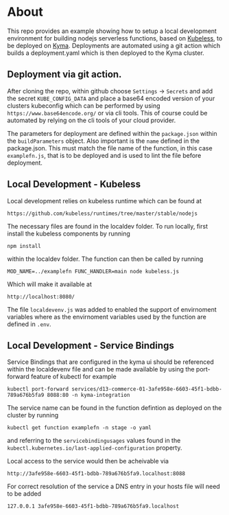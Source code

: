 # About

This repo provides an example showing how to setup a local development environment for building nodejs serverless functions, based on [Kubeless](https://kubeless.io/), to be deployed on [Kyma](https://kyma-project.io/). Deployments are automated using a git action which builds a deployment.yaml which is then deployed to the Kyma cluster.

## Deployment via git action.

After cloning the repo, within github choose `Settings` -> `Secrets` and add the secret `KUBE_CONFIG_DATA` and place a base64 encoded version of your clusters kubeconfig which can be performed by using `https://www.base64encode.org/` or via cli tools. This of course could be automated by relying on the cli tools of your cloud provider.

The parameters for deployment are defined within the `package.json` within the `buildParameters` object. Also important is the `name` defined in the package.json. This must match the file name of the function, in this case `examplefn.js`, that is to be deployed and is used to lint the file before deployment.

## Local Development - Kubeless

Local development relies on kubeless runtime which can be found at

`https://github.com/kubeless/runtimes/tree/master/stable/nodejs`

The necessary files are found in the localdev folder. To run locally, first install the kubeless components by running

`npm install`

within the localdev folder. The function can then be called by running

`MOD_NAME=../examplefn FUNC_HANDLER=main node kubeless.js`

Which will make it available at

`http://localhost:8080/`

The file `localdevenv.js` was added to enabled the support of envirnoment variables where as the envirnoment variables used by the function are defined in `.env`.

## Local Development - Service Bindings

Service Bindings that are configured in the kyma ui should be referenced within the localdevenv file and can be made available by using the port-forward feature of kubectl for example

`kubectl port-forward services/d13-commerce-01-3afe958e-6603-45f1-bdbb-789a676b5fa9 8088:80 -n kyma-integration`

The service name can be found in the function defintion as deployed on the cluster by running

`kubectl get function examplefn -n stage -o yaml`

and referring to the `servicebindingusages` values found in the `kubectl.kubernetes.io/last-applied-configuration` property.

Local access to the service would then be acheivable via

`http://3afe958e-6603-45f1-bdbb-789a676b5fa9.localhost:8088`

For correct resolution of the service a DNS entry in your hosts file will need to be added

`127.0.0.1 3afe958e-6603-45f1-bdbb-789a676b5fa9.localhost`
